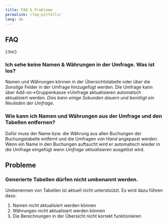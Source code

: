 ```yaml
---
title: FAQ & Probleme
permalink: /faq-pitfalls/
lang: de
---
```

## FAQ

{:toc}

### Ich sehe keine Namen & Währungen in der Umfrage. Was ist los?

Namen und Währungen können in der Übersichtstabelle oder über die *Sonstige* Felder in der Umfrage hinzugefügt werden.
Die Umfrage kann über Add-on->Gruppenkasse->Umfrage aktualisieren automatsch aktualisiert werden. *Dies kann einige Sekunden dauern und benötigt ein Neuladen der Umfrage*.

### Wie kann ich Namen und Währungen aus der Umfrage und den Tabellen entfernen?

Dafür muss der Name bzw. die Währung aus allen Buchungen der Buchungstabelle entfernt und die Umfragen *von Hand* angepasst werden.
Wenn ein Name in den Buchungen auftaucht wird er automatisch wieder in die Umfrage eingefügt wenn *Umfrage aktualisieren* ausgelöst wird.

## Probleme

### Generierte Tabellen dürfen nicht umbenannt werden.

Umbenennen von Tabellen ist aktuell nicht unterstsützt.
Es wird dazu führen dass:
1. Namen nicht aktualisiert werden können
2. Währungen nicht aktualisiert werden können
3. Die Berechnungen in der Übersicht nicht korrekt funktionieren
